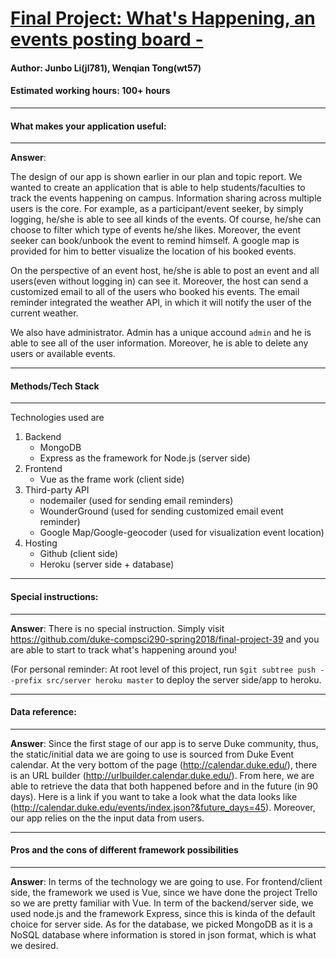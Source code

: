 # [Final Project: What's Happening, an events posting board - ](https://www2.cs.duke.edu/courses/compsci290.2/spring18/assign/final_project/)
#### Author: Junbo Li(jl781), Wenqian Tong(wt57)

#### Estimated working hours: 100+ hours

---------
#### What makes your application useful:
---------

**Answer**:

The design of our app is shown earlier in our plan and topic report. We wanted to create an application that is able to help students/faculties to track the events happening on campus. Information sharing across multiple users is the core. For example, as a participant/event seeker, by simply logging, he/she is able to see all kinds of the events. Of course, he/she can choose to filter which type of events he/she likes. Moreover, the event seeker can book/unbook the event to remind himself. A google map is provided for him to better visualize the location of his booked events.

On the perspective of an event host, he/she is able to post an event and all users(even without logging in) can see it. Moreover, the host can send a customized email to all of the users who booked his events. The email reminder integrated the weather API, in which it will notify the user of the current weather.

We also have administrator. Admin has a unique accound `admin` and he is able to see all of the user information. Moreover, he is able to delete any users or available events.


-----------
#### Methods/Tech Stack
-----------
Technologies used are
1. Backend
    * MongoDB
    * Express as the framework for Node.js (server side)
2. Frontend
    * Vue as the frame work (client side)
4. Third-party API
    * nodemailer (used for sending email reminders)
    * WounderGround (used for sending customized email event reminder)
    * Google Map/Google-geocoder (used for visualization event location)
4. Hosting
    * Github (client side)
    * Heroku (server side + database)

---------
#### Special instructions:
---------

**Answer**:
There is no special instruction. Simply visit https://github.com/duke-compsci290-spring2018/final-project-39 and you are able to start to track what's happening around you!

(For personal reminder: At root level of this project, run `$git subtree push --prefix src/server heroku master` to deploy the server side/app to heroku.

---------
#### Data reference:
---------

**Answer**:
Since the first stage of our app is to serve Duke community, thus, the static/initial data we
are going to use is sourced from Duke Event calendar. At the very bottom of the page
(http://calendar.duke.edu/), there is an URL builder (http://urlbuilder.calendar.duke.edu/). From
here, we are able to retrieve the data that both happened before and in the future (in 90 days).
Here is a link if you want to take a look what the data looks like
(http://calendar.duke.edu/events/index.json?&future_days=45). Moreover, our app relies on the the input data from users.

---------
#### Pros and the cons of different framework possibilities
---------

**Answer**: In terms of the technology we are going to use. For frontend/client side, the framework we used is Vue, since we have done the project Trello so we are pretty familiar with Vue. In term of the backend/server side, we used node.js and the framework Express, since this is kinda of the default choice for server side. As for the database, we picked MongoDB as it is a NoSQL database where information is stored in json format, which is what we desired.
